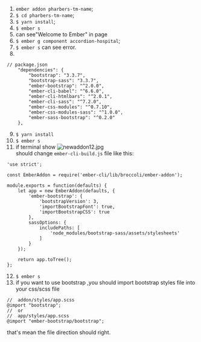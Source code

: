 1. `ember addon pharbers-tm-name`;
2. `$ cd pharbers-tm-name`;
3. `$ yarn install`;
4. `$ ember s`
5. can see"Welcome to Ember" in page
6. `$ ember g component accordion-hospital`;
7. `$ ember s`  can see error.
8.
```
// package.json
    "dependencies": {
        "bootstrap": "3.3.7",
        "bootstrap-sass": "3.3.7",
        "ember-bootstrap": "^2.0.0",
        "ember-cli-babel": "^6.6.0",
        "ember-cli-htmlbars": "^2.0.1",
        "ember-cli-sass": "^7.2.0",
        "ember-css-modules": "^0.7.10",
        "ember-css-modules-sass": "^1.0.0",
        "ember-sass-bootstrap": "^0.2.0"
    },
```
9. `$ yarn install`
10. `$ ember s`
11. if terminal show ![newaddon12.jpg](https://i.loli.net/2018/08/20/5b7a4bfa7aee8.jpg)  
should change `ember-cli-build.js` file like this:
```
'use strict';

const EmberAddon = require('ember-cli/lib/broccoli/ember-addon');

module.exports = function(defaults) {
    let app = new EmberAddon(defaults, {
        'ember-bootstrap': {
            'bootstrapVersion': 3,
            'importBootstrapFont': true,
            'importBootstrapCSS': true
        },
        sassOptions: {
            includePaths: [
                'node_modules/bootstrap-sass/assets/stylesheets'
            ]
        }
    });

    return app.toTree();
};
```

12. `$ ember s`
13. if you want to use bootstrap ,you should import bootstrap styles file into your css/scss file
```
//  addon/styles/app.scss
@import "bootstrap";
//  or
//  app/styles/app.scss
@import "ember-bootstrap/bootstrap";
```
that's mean the file direction should right.
